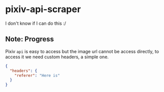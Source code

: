 # pixiv-api-scraper
I don't know if I can do this :/

## Note: Progress 
Pixiv `api` is easy to access but the image url cannot be access directly, to access it we need custom headers, a simple one.
```json
{
  "headers": {
    "referer": "Here is"
  }
}
